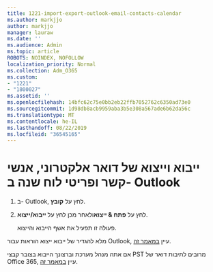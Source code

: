 ```yaml
---
title: 1221-import-export-outlook-email-contacts-calendar
ms.author: markjjo
author: markjjo
manager: lauraw
ms.date: ''
ms.audience: Admin
ms.topic: article
ROBOTS: NOINDEX, NOFOLLOW
localization_priority: Normal
ms.collection: Adm_O365
ms.custom:
- "1221"
- "1800027"
ms.assetid: ''
ms.openlocfilehash: 14bfc62c75e0bb2eb22ffb7052762c6350ad73e0
ms.sourcegitcommit: 1d98db8acb9959aba3b5e308a567ade6b62da56c
ms.translationtype: MT
ms.contentlocale: he-IL
ms.lasthandoff: 08/22/2019
ms.locfileid: "36545165"
---
```

# <a name="import-and-export-outlook-email-contacts-and-calendar-items"></a>ייבוא וייצוא של דואר אלקטרוני, אנשי קשר ופריטי לוח שנה ב- Outlook

1. ב- Outlook, לחץ על **קובץ**.

2. לחץ על **פתח & ייצוא**ולאחר מכן לחץ על **ייבוא/ייצוא**.

    פעולה זו תפעיל את אשף הייבוא והייצוא.

מלא להגדיר של ייבוא ייצוא הוראות עבור Outlook, עיין [במאמר זה](https://support.office.com/article/import-and-export-outlook-email-contacts-and-calendar-92577192-3881-4502-b79d-c3bbada6c8ef).

אם אתה מנהל מערכת וברצונך הייבוא בצובר קבצי PST מרובים לתיבות דואר של Office 365, עיין [במאמר זה](https://docs.microsoft.com/office365/securitycompliance/use-network-upload-to-import-pst-files).